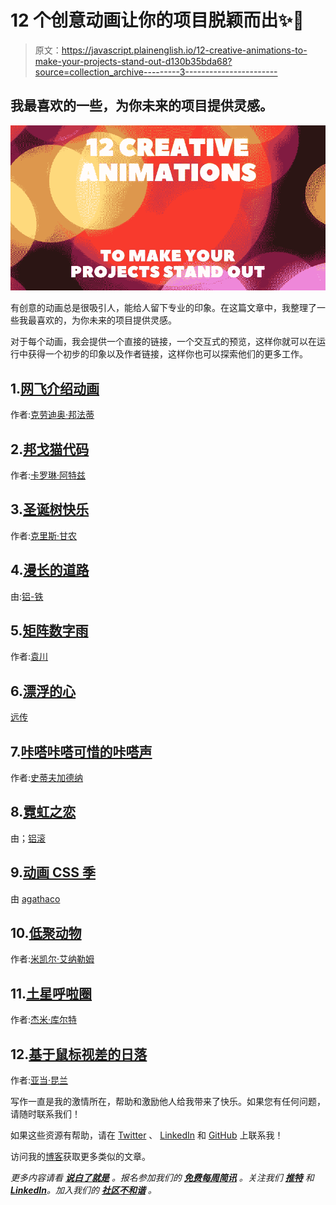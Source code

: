 # 12 个创意动画让你的项目脱颖而出✨💯

> 原文：<https://javascript.plainenglish.io/12-creative-animations-to-make-your-projects-stand-out-d130b35bda68?source=collection_archive---------3----------------------->

## 我最喜欢的一些，为你未来的项目提供灵感。

![](img/39fd8f5303833392cd9118c5e99a1c63.png)

有创意的动画总是很吸引人，能给人留下专业的印象。在这篇文章中，我整理了一些我最喜欢的，为你未来的项目提供灵感。

对于每个动画，我会提供一个直接的链接，一个交互式的预览，这样你就可以在运行中获得一个初步的印象以及作者链接，这样你也可以探索他们的更多工作。

## 1.[网飞介绍动画](https://codepen.io/claudio_bonfati/pen/mdryxPv)

作者:[克劳迪奥·邦法蒂](https://codepen.io/claudio_bonfati)

## 2.[邦戈猫代码](https://codepen.io/carolineartz/pen/qBOEzQa)

作者:[卡罗琳·阿特兹](https://codepen.io/carolineartz)

## 3.[圣诞树快乐](https://codepen.io/chrisgannon/pen/dypvKvR)

作者:[克里斯·甘农](https://codepen.io/chrisgannon)

## 4.[漫长的道路](https://codepen.io/al-ro/pen/xxxxgxK)

由:[铝-铁](https://codepen.io/al-ro)

## 5.[矩阵数字雨](https://codepen.io/yuanchuan/pen/YoqWeR)

作者:[袁川](https://codepen.io/yuanchuan)

## 6.[漂浮的心](https://codepen.io/yuanchuan/pen/wZJqNK)

[远传](https://codepen.io/yuanchuan)

## 7.[咔嗒咔嗒可惜的咔嗒声](https://codepen.io/ste-vg/pen/oKYjKV)

作者:[史蒂夫加德纳](https://codepen.io/ste-vg)

## 8.[霓虹之恋](https://codepen.io/al-ro/pen/BaaBage)

由；[铝滚](https://codepen.io/al-ro)

## 9.[动画 CSS 季](https://codepen.io/agathaco/pen/rpZoYd)

由 [agathaco](https://codepen.io/agathaco)

## 10.[低聚动物](https://codepen.io/ainalem/pen/dKLpBE)

作者:[米凯尔·艾纳勒姆](https://codepen.io/ainalem)

## 11.[土星呼啦圈](https://codepen.io/jcoulterdesign/pen/BrdPaw)

作者:[杰米·库尔特](https://codepen.io/jcoulterdesign)

## 12.[基于鼠标视差的日落](https://codepen.io/quinlo/pen/XPVmVj)

作者:[亚当·昆兰](https://codepen.io/quinlo)

写作一直是我的激情所在，帮助和激励他人给我带来了快乐。如果您有任何问题，请随时联系我们！

如果这些资源有帮助，请在 [Twitter](https://twitter.com/madzadev) 、 [LinkedIn](https://www.linkedin.com/in/madzadev/) 和 [GitHub](https://github.com/madzadev) 上联系我！

访问我的[博客](https://madza.dev/blog)获取更多类似的文章。

*更多内容请看* [***说白了就是***](https://plainenglish.io/) *。报名参加我们的* [***免费每周简讯***](http://newsletter.plainenglish.io/) *。关注我们* [***推特***](https://twitter.com/inPlainEngHQ) *和*[***LinkedIn***](https://www.linkedin.com/company/inplainenglish/)*。加入我们的* [***社区不和谐***](https://discord.gg/GtDtUAvyhW) *。*